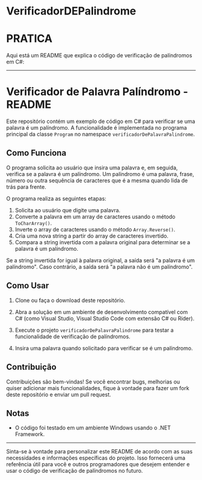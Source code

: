 # VerificadorDEPalindrome
# PRATICA
Aqui está um README que explica o código de verificação de palíndromos em C#:

---

# Verificador de Palavra Palíndromo - README

Este repositório contém um exemplo de código em C# para verificar se uma palavra é um palíndromo. A funcionalidade é implementada no programa principal da classe `Program` no namespace `verificadorDePalavraPalindrome`.

## Como Funciona

O programa solicita ao usuário que insira uma palavra e, em seguida, verifica se a palavra é um palíndromo. Um palíndromo é uma palavra, frase, número ou outra sequência de caracteres que é a mesma quando lida de trás para frente.

O programa realiza as seguintes etapas:

1. Solicita ao usuário que digite uma palavra.
2. Converte a palavra em um array de caracteres usando o método `ToCharArray()`.
3. Inverte o array de caracteres usando o método `Array.Reverse()`.
4. Cria uma nova string a partir do array de caracteres invertido.
5. Compara a string invertida com a palavra original para determinar se a palavra é um palíndromo.

Se a string invertida for igual à palavra original, a saída será "a palavra é um palíndromo". Caso contrário, a saída será "a palavra não é um palíndromo".

## Como Usar

1. Clone ou faça o download deste repositório.

2. Abra a solução em um ambiente de desenvolvimento compatível com C# (como Visual Studio, Visual Studio Code com extensão C# ou Rider).

3. Execute o projeto `verificadorDePalavraPalindrome` para testar a funcionalidade de verificação de palíndromos.

4. Insira uma palavra quando solicitado para verificar se é um palíndromo.

## Contribuição

Contribuições são bem-vindas! Se você encontrar bugs, melhorias ou quiser adicionar mais funcionalidades, fique à vontade para fazer um fork deste repositório e enviar um pull request.

## Notas

- O código foi testado em um ambiente Windows usando o .NET Framework.

---

Sinta-se à vontade para personalizar este README de acordo com as suas necessidades e informações específicas do projeto. Isso fornecerá uma referência útil para você e outros programadores que desejem entender e usar o código de verificação de palíndromos no futuro.
